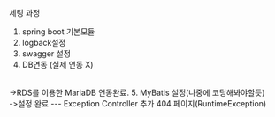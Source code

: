 세팅 과정
1. spring boot 기본모듈
2. logback설정
3. swagger 설정
4. DB연동 (실제 연동 X)
<br>
->RDS를 이용한 MariaDB 연동완료.
5. MyBatis 설정(나중에 코딩해봐야할듯)
<br> ->설정 완료
---
Exception Controller 추가
404 페이지(RuntimeException)